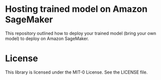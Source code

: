 # Hosting trained model on Amazon SageMaker

This repository outlined how to deploy your trained model (bring your own model) to deploy on Amazon SageMaker.

# License
This library is licensed under the MIT-0 License. See the LICENSE file.
